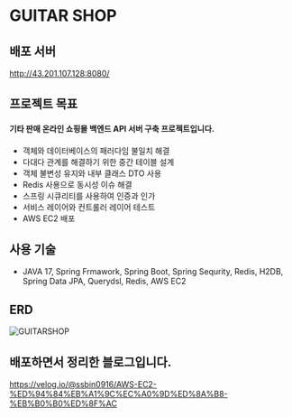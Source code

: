 # GUITAR SHOP


## 배포 서버
http://43.201.107.128:8080/


## 프로젝트 목표

#### 기타 판매 온라인 쇼핑몰 백엔드 API 서버 구축 프로젝트입니다.

* 객체와 데이터베이스의 패러다임 불일치 해결
* 다대다 관계를 해결하기 위한 중간 테이블 설계
* 객체 불변성 유지와 내부 클래스 DTO 사용
* Redis 사용으로 동시성 이슈 해결
* 스프링 시큐리티를 사용하여 인증과 인가
* 서비스 레이어와 컨트롤러 레이어 테스트
* AWS EC2 배포

## 사용 기술

* JAVA 17, Spring Frmawork, Spring Boot, Spring Sequrity, Redis, H2DB, Spring Data JPA, Querydsl, Redis, AWS EC2

## ERD

![GUITARSHOP](https://github.com/ssbin0916/GUITAR-SHOP/assets/151374753/71c2fe20-120b-4f61-b93e-c5075ffe56e6)

## 배포하면서 정리한 블로그입니다.
https://velog.io/@ssbin0916/AWS-EC2-%ED%94%84%EB%A1%9C%EC%A0%9D%ED%8A%B8-%EB%B0%B0%ED%8F%AC

